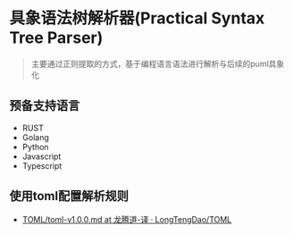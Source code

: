 # 具象语法树解析器(Practical Syntax Tree Parser)

> 主要通过正则提取的方式，基于编程语言语法进行解析与后续的puml具象化

## 预备支持语言

- RUST
- Golang
- Python
- Javascript
- Typescript

## 使用toml配置解析规则

- [TOML/toml-v1.0.0.md at 龙腾道-译 · LongTengDao/TOML](https://github.com/LongTengDao/TOML/blob/%E9%BE%99%E8%85%BE%E9%81%93-%E8%AF%91/toml-v1.0.0.md)

